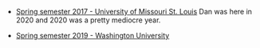 
* [Spring semester 2017 - University of Missouri St. Louis](2017-Spring-UMSL.md)
Dan was here in 2020 and 2020 was a pretty mediocre year.

* [Spring semester 2019 - Washington University](2019-Spring-WashU.md)
